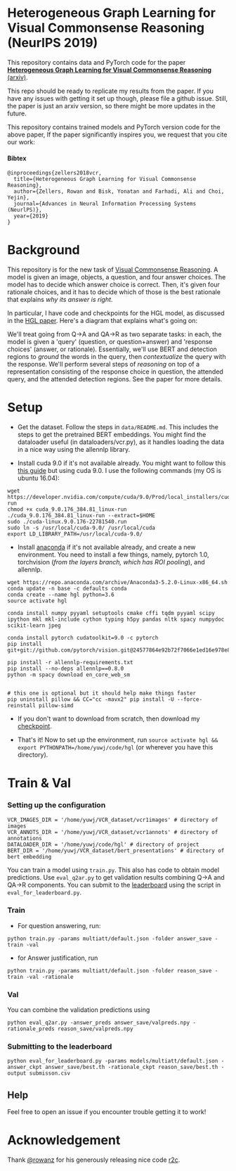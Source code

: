 # Heterogeneous Graph Learning for Visual Commonsense Reasoning (NeurlPS 2019)

This repository contains data and PyTorch code for the paper [**Heterogeneous Graph Learning for Visual Commonsense Reasoning** (arxiv)](https://arxiv.org/abs/1811.10830).

This repo should be ready to replicate my results from the paper. If you have any issues with getting it set up though, please file a github issue. Still, the paper is just an arxiv version, so there might be more updates in the future.

This repository contains trained models and PyTorch version code for the above paper, If the paper significantly inspires you, we request that you cite our work:
#### Bibtex

```
@inproceedings{zellers2018vcr,
  title={Heterogeneous Graph Learning for Visual Commonsense Reasoning},
  author={Zellers, Rowan and Bisk, Yonatan and Farhadi, Ali and Choi, Yejin},
  journal={Advances in Neural Information Processing Systems (NeurlPS)},
  year={2019}
}
```

# Background

This repository is for the new task of [Visual Commonsense Reasoning](https://visualcommonsense.com). A model is given an image, objects, a question, and four answer choices. The model has to decide which answer choice is correct. Then, it's given four rationale choices, and it has to decide which of those is the best rationale that explains *why its answer is right*.

In particular, I have code and checkpoints for the HGL model, as discussed in the [HGL paper](https://arxiv.org/abs/1811.10830).  Here's a diagram that explains what's going on:

We'll treat going from Q->A and QA->R as two separate tasks: in each, the model is given a 'query' (question, or question+answer) and 'response choices' (answer, or rationale). Essentially, we'll use BERT and detection regions to *ground* the words in the query, then *contextualize* the query with the response. We'll perform several steps of *reasoning* on top of a representation consisting of the response choice in question, the attended query, and the attended detection regions. See the paper for more details.

# Setup

* Get the dataset. Follow the steps in `data/README.md`. This includes the steps to get the pretrained BERT embeddings. You might find the dataloader useful (in dataloaders/vcr.py), as it handles loading the data in a nice way using the allennlp library.

* Install cuda 9.0 if it's not available already. You might want to follow this [this guide](https://medium.com/@zhanwenchen/install-cuda-9-2-and-cudnn-7-1-for-tensorflow-pytorch-gpu-on-ubuntu-16-04-1822ab4b2421) but using cuda 9.0. I use the following commands (my OS is ubuntu 16.04):
```
wget https://developer.nvidia.com/compute/cuda/9.0/Prod/local_installers/cuda_9.0.176_384.81_linux-run
chmod +x cuda_9.0.176_384.81_linux-run
./cuda_9.0.176_384.81_linux-run --extract=$HOME
sudo ./cuda-linux.9.0.176-22781540.run
sudo ln -s /usr/local/cuda-9.0/ /usr/local/cuda
export LD_LIBRARY_PATH=/usr/local/cuda-9.0/
```

* Install [anaconda](https://www.anaconda.com/) if it's not available already, and create a new environment. You need to install a few things, namely, pytorch 1.0, torchvision (*from the layers branch, which has ROI pooling*), and allennlp.

```
wget https://repo.anaconda.com/archive/Anaconda3-5.2.0-Linux-x86_64.sh
conda update -n base -c defaults conda
conda create --name hgl python=3.6
source activate hgl

conda install numpy pyyaml setuptools cmake cffi tqdm pyyaml scipy ipython mkl mkl-include cython typing h5py pandas nltk spacy numpydoc scikit-learn jpeg

conda install pytorch cudatoolkit=9.0 -c pytorch
pip install git+git://github.com/pytorch/vision.git@24577864e92b72f7066e1ed16e978e873e19d13d

pip install -r allennlp-requirements.txt
pip install --no-deps allennlp==0.8.0
python -m spacy download en_core_web_sm


# this one is optional but it should help make things faster
pip uninstall pillow && CC="cc -mavx2" pip install -U --force-reinstall pillow-simd
```

* If you don't want to download from scratch, then download my [checkpoint](https://drive.google.com/drive/folders/1ux9YG3sRmUVvsCt1nHwlB5Egw43NDsK1?usp=sharing).

* That's it! Now to set up the environment, run `source activate hgl && export PYTHONPATH=/home/yuwj/code/hgl` (or wherever you have this directory).

# Train & Val
### Setting up the configuration

```
VCR_IMAGES_DIR = '/home/yuwj/VCR_dataset/vcr1images' # directory of images
VCR_ANNOTS_DIR = '/home/yuwj/VCR_dataset/vcr1annots' # directory of annotations
DATALOADER_DIR = '/home/yuwj/code/hgl' # directory of project
BERT_DIR = '/home/yuwj/VCR_dataset/bert_presentations' # directory of bert embedding
```

You can train a model using `train.py`. This also has code to obtain model predictions. Use `eval_q2ar.py` to get validation results combining Q->A and QA->R components. You can submit to the [leaderboard](https://visualcommonsense.com/leaderboard/) using the script in `eval_for_leaderboard.py`.

### Train
- For question answering, run:
```
python train.py -params multiatt/default.json -folder answer_save -train -val
```

- for Answer justification, run
```
python train.py -params multiatt/default.json -folder reason_save -train -val -rationale
```

### Val
You can combine the validation predictions using
```
python eval_q2ar.py -answer_preds answer_save/valpreds.npy -rationale_preds reason_save/valpreds.npy
```
### Submitting to the leaderboard
```
python eval_for_leaderboard.py -params models/multiatt/default.json -answer_ckpt answer_save/best.th -rationale_ckpt reason_save/best.th -output submisson.csv
```

## Help

Feel free to open an issue if you encounter trouble getting it to work!

# Acknowledgement
Thank [@rowanz](https://github.com/rowanz) for his generously releasing nice code [r2c](https://github.com/rowanz/r2c).
